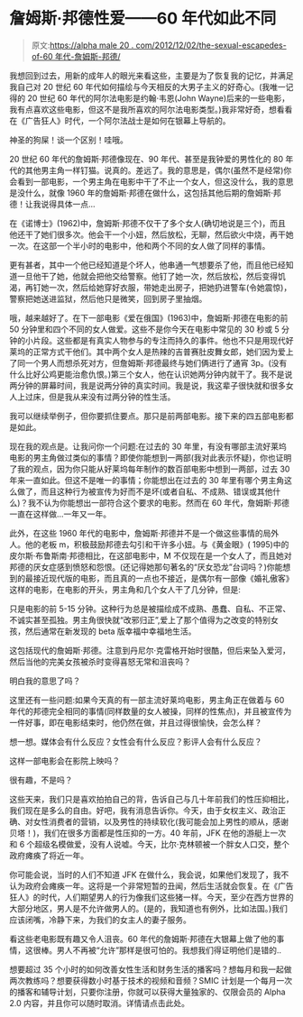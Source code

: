 # 詹姆斯·邦德性爱——60 年代如此不同

> 原文:[https://alpha male 20 . com/2012/12/02/the-sexual-escapedes-of-60 年代-詹姆斯-邦德/](https://alphamale20.com/2012/12/02/the-sexual-escapades-of-1960s-james-bond/)

我想回到过去，用新的成年人的眼光来看这些，主要是为了恢复我的记忆，并满足我自己对 20 世纪 60 年代如何描绘与今天相反的大男子主义的好奇心。(我唯一记得的 20 世纪 60 年代的阿尔法电影是约翰·韦恩(John Wayne)后来的一些电影，我有点喜欢这些电影，但这不是我所喜欢的阿尔法电影类型。)我非常好奇，想看看在《广告狂人》时代，一个阿尔法战士是如何在银幕上导航的。

神圣的狗屎！谈一个区别！哇哦。

20 世纪 60 年代的詹姆斯·邦德像现在、90 年代、甚至是我钟爱的男性化的 80 年代的其他男主角一样钉猫。说真的。差远了。我的意思是，偶尔(虽然不是经常)你会看到一部电影，一个男主角在电影中干了不止一个女人，但这没什么，我的意思是没什么，就像 1960 年的詹姆斯·邦德在做什么，这包括其他后期的詹姆斯·邦德！让我说得具体一点...

在《诺博士》(1962)中，詹姆斯·邦德不仅干了多个女人(确切地说是三个)，而且他还干了她们很多次。他会干一个小妞，然后放松，无聊，然后欲火中烧，再干她一次。在这部一个半小时的电影中，他和两个不同的女人做了同样的事情。

更有甚者，其中一个他已经知道是个坏人，他串通一气想要杀了他，而且他已经知道一旦他干了她，他就会把他交给警察。他钉了她一次，然后放松，然后变得饥渴，再钉她一次，然后给她穿好衣服，带她走出房子，把她扔进警车(令她震惊)，警察把她送进监狱，然后他只是微笑，回到房子里抽烟。

哦，越来越好了。在下一部电影《爱在俄国》(1963)中，詹姆斯·邦德在电影的前 50 分钟里和四个不同的女人做爱。这些不是你今天在电影中常见的 30 秒或 5 分钟的小片段。这些都是有真实人物参与的专注而持久的事件。他也不只是用现代好莱坞的正常方式干他们。其中两个女人是热辣的吉普赛肚皮舞女郎，她们因为爱上了同一个男人而想杀死对方，但詹姆斯·邦德最终与她们俩进行了通宵 3p。(没有什么比好公鸡更能治愈仇恨。)第三个女人，他在认识她两分钟内就干了。我不是说两分钟的屏幕时间，我是说两分钟的真实时间。我是说，我这辈子很快就和很多女人上过床，但是我从来没有过两分钟的性生活。

我可以继续举例子，但你要抓住要点。那只是前两部电影。接下来的四五部电影都是如此。

现在我的观点是。让我问你一个问题:在过去的 30 年里，有没有哪部主流好莱坞电影的男主角做过类似的事情？即使你能想到一两部(我对此表示怀疑)，你也证明了我的观点，因为你只能从好莱坞每年制作的数百部电影中想到一两部，过去 30 年来一直如此。但这不是唯一的事情；你能想出在过去的 30 年里有哪个男主角这么做了，而且这种行为被宣传为好而不是坏(或者自私、不成熟、错误或其他什么)？我不认为你能想出一部符合这个要求的电影。然而在 60 年代，詹姆斯·邦德一直在这样做...一年又一年。

此外，在这些 1960 年代的电影中，詹姆斯·邦德并不是一个做这些事情的局外人。他的老板 m，积极鼓励邦德去勾引和干许多小妞。与《黄金眼》( 1995)中的皮尔斯·布鲁斯南·邦德相比，在这部电影中，M 不仅现在是一个女人了，而且她对邦德的厌女症感到愤怒和怨恨。(还记得她那句著名的“厌女恐龙”台词吗？)你能想到的最接近现代版的电影，而且真的一点也不接近，是偶尔有一部像《婚礼傲客》这样的电影，在电影的开头，男主角和几个女人干了几分钟，但是:

只是电影的前 5-15 分钟。这种行为总是被描绘成不成熟、愚蠢、自私、不正常、不诚实甚至孤独。男主角很快就“改邪归正”,爱上了那个值得为之改变的特别女孩，然后通常在新发现的 beta 版幸福中幸福地生活。

这包括现代的詹姆斯·邦德。注意到丹尼尔·克雷格开始时很酷，但后来坠入爱河，然后当他的完美女孩被杀时变得喜怒无常和沮丧吗？

明白我的意思了吗？

这里还有一些问题:如果今天真的有一部主流好莱坞电影，男主角正在做着与 60 年代的邦德完全相同的事情(同样数量的女人被操，同样的性焦点)，并且被宣传为一件好事，即在电影结束时，他仍然在做，并且过得很愉快，会怎么样？

想一想。媒体会有什么反应？女性会有什么反应？影评人会有什么反应？

这样一部电影会在影院上映吗？

很有趣，不是吗？

这些天来，我们只是喜欢拍拍自己的背，告诉自己与几十年前我们的性压抑相比，我们现在是多么的自由。好吧，我有消息告诉你。今天，由于女权主义、政治正确、对女性消费者的营销，以及男性的持续软化(我可能会加上男性的顺从，感谢贝塔！)，我们在很多方面都是性压抑的一方。40 年前，JFK 在他的游艇上一次和 6 个超级名模做爱，没有人说嘘。今天，比尔·克林顿被一个胖女人口交，整个政府瘫痪了将近一年。

你可能会说，当时的人们不知道 JFK 在做什么，我会说，如果他们发现了，我不认为政府会瘫痪一年。这将是一个非常短暂的丑闻，然后生活就会恢复。在《广告狂人》的时代，人们期望男人的行为像我们这些猪一样。今天，至少在西方世界的大部分地区，男人是不允许做男人的。(是的，我知道也有例外，比如法国。)我们应该闭嘴，冷静下来，为我们的女主人的妻子服务。

看这些老电影既有趣又令人沮丧。60 年代的詹姆斯·邦德在大银幕上做了他的事情，这很棒。男人不再被“允许”那样是很可怕的。我想我们得证明他们是错的..

想要超过 35 个小时的如何改善女性生活和财务生活的播客吗？想每月和我一起做两次教练吗？想要获得数小时基于技术的视频和音频？SMIC 计划是一个每月一次的播客和辅导计划，只要你注册，你就可以获得大量独家的、仅限会员的 Alpha 2.0 内容，并且你可以随时取消。详情请点击此处。